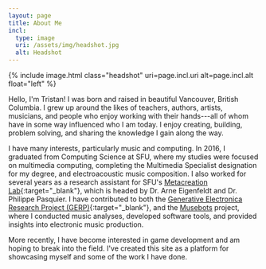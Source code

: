 ```yaml
---
layout: page
title: About Me
incl:
  type: image
  uri: /assets/img/headshot.jpg
  alt: Headshot
---
```


{%
  include image.html
  class="headshot"
  uri=page.incl.uri
  alt=page.incl.alt
  float="left"
%}

Hello, I'm Tristan! I was born and raised in beautiful Vancouver, British Columbia.  I grew up around the likes of teachers, authors, artists, musicians, and people who enjoy working with their hands&#x200b;---&#x200b;all of whom have in some way influenced who I am today.  I enjoy creating, building, problem solving, and sharing the knowledge I gain along the way.

I have many interests, particularly music and computing.  In 2016, I graduated from Computing Science at SFU, where my studies were focused on multimedia computing, completing the Multimedia Specialist designation for my degree, and electroacoustic music composition.  I also worked for several years as a research assistant for SFU's [Metacreation Lab](http://metacreation.net){:target="_blank"}, which is headed by Dr. Arne Eigenfeldt and Dr. Philippe Pasquier.  I have contributed to both the [Generative Electronica Research Project (GERP)](http://metacreation.net/generative-electronica-research-project){:target="_blank"}, and the [Musebots](http://musicalmetacreation.org/) project, where I conducted music analyses, developed software tools, and provided insights into electronic music production.

More recently, I have become interested in game development and am hoping to break into the field. I've created this site as a platform for showcasing myself and some of the work I have done.
